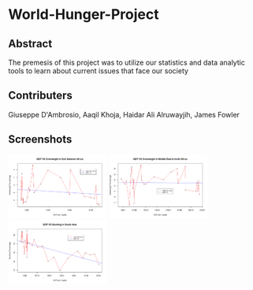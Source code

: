 # World-Hunger-Project

## Abstract
The premesis of this project was to utilize our statistics and data analytic tools to learn about current issues that face our society

## Contributers
Giuseppe D'Ambrosio, Aaqil Khoja, Haidar Ali Alruwayjih, James Fowler

## Screenshots
<img src="https://github.com/gdambrosio132/World-Hunger-Project/blob/master/Huge%20Folder%20to%20solve%20world%20hunger/export%20photo%20for%20final%20project%20folder/AFOV.png" alt="alt text" width="200">

<img src="https://github.com/gdambrosio132/World-Hunger-Project/blob/master/Huge%20Folder%20to%20solve%20world%20hunger/export%20photo%20for%20final%20project%20folder/MEOV.png" alt="alt text" width="200">

<img src="https://github.com/gdambrosio132/World-Hunger-Project/blob/master/Huge%20Folder%20to%20solve%20world%20hunger/export%20photo%20for%20final%20project%20folder/SAST.png" alt="alt text" width="200">
